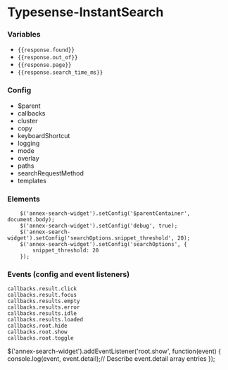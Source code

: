 # Typesense-InstantSearch


### Variables
- `{{response.found}}`
- `{{response.out_of}}`
- `{{response.page}}`
- `{{response.search_time_ms}}`

### Config
- $parent
- callbacks
- cluster
- copy
- keyboardShortcut
- logging
- mode
- overlay
- paths
- searchRequestMethod
- templates

### Elements
```
    $('annex-search-widget').setConfig('$parentContainer', document.body);
    $('annex-search-widget').setConfig('debug', true);
    $('annex-search-widget').setConfig('searchOptions.snippet_threshold', 20);
    $('annex-search-widget').setConfig('searchOptions', {
        snippet_threshold: 20
    });
```

### Events (config and event listeners)
`callbacks.result.click`  
`callbacks.result.focus`  
`callbacks.results.empty`  
`callbacks.results.error`  
`callbacks.results.idle`  
`callbacks.results.loaded`  
`callbacks.root.hide`  
`callbacks.root.show`  
`callbacks.root.toggle`  

$('annex-search-widget').addEventListener('root.show', function(event) {
    console.log(event, event.detail);// Describe event.detail array entries
});
